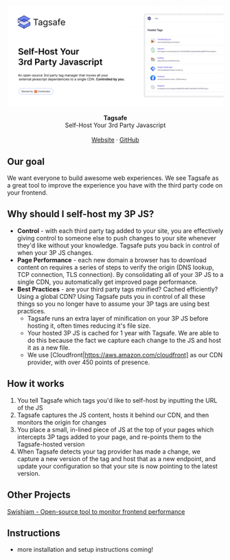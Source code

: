 ![Tagsafe](readme.png)

<div align="center"><strong>Tagsafe</strong></div>
<div align="center">Self-Host Your 3rd Party Javascript</div>
<br />
<div align="center">
<a href="https://tagsafe.io">Website</a>
<span> · </span>
<a href="https://github.com/swishjam/tagsafe">GitHub</a>
</div

-----
## Our goal
We want everyone to build awesome web experiences. We see Tagsafe as a great tool to improve the experience you have with the third party code on your frontend.
  
## Why should I self-host my 3P JS?
- **Control** - with each third party tag added to your site, you are effectively giving control to someone else to push changes to your site whenever they'd like without your knowledge. Tagsafe puts you back in control of when your 3P JS changes.
- **Page Performance** - each new domain a browser has to download content on requires a series of steps to verify the origin (DNS lookup, TCP connection, TLS connection). By consolidating all of your 3P JS to a single CDN, you automatically get improved page performance.
- **Best Practices** - are your third party tags minified? Cached efficiently? Using a global CDN? Using Tagsafe puts you in control of all these things so you no longer have to assume your 3P tags are using best practices.
  - Tagsafe runs an extra layer of minification on your 3P JS before hosting it, often times reducing it's file size.
  - Your hosted 3P JS is cached for 1 year with Tagsafe. We are able to do this because the fact we capture each change to the JS and host it as a new file.
  - We use [Cloudfront|https://aws.amazon.com/cloudfront] as our CDN provider, with over 450 points of presence.
  
## How it works
1. You tell Tagsafe which tags you'd like to self-host by inputting the URL of the JS
2. Tagsafe captures the JS content, hosts it behind our CDN, and then monitors the origin for changes
3. You place a small, in-lined piece of JS at the top of your pages which intercepts 3P tags added to your page, and re-points them to the Tagsafe-hosted version
4. When Tagsafe detects your tag provider has made a change, we capture a new version of the tag and host that as a new endpoint, and update your configuration so that your site is now pointing to the latest version.

## Other Projects
<a href="https://swishjam.com">Swishjam - Open-source tool to monitor frontend performance</a>

## Instructions
- more installation and setup instructions coming!
